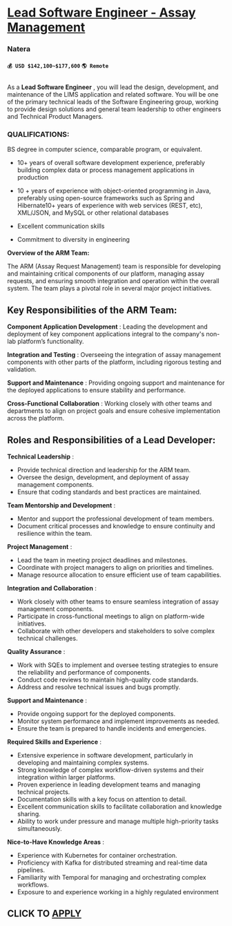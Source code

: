 # [Lead Software Engineer - Assay Management](https://www.remotewlb.com/apply/lead-software-engineer-assay-management)  
### Natera  
#### `💰 USD $142,100~$177,600` `🌎 Remote`  

##

As a **Lead Software Engineer** , you will lead the design, development, and maintenance of the LIMS application and related software. You will be one of the primary technical leads of the Software Engineering group, working to provide design solutions and general team leadership to other engineers and Technical Product Managers.

### **QUALIFICATIONS:**

BS degree in computer science, comparable program, or equivalent.

  * 10+ years of overall software development experience, preferably building complex data or process management applications in production

  * 10 + years of experience with object-oriented programming in Java, preferably using open-source frameworks such as Spring and Hibernate10+ years of experience with web services (REST, etc), XML/JSON, and MySQL or other relational databases

  * Excellent communication skills

  * Commitment to diversity in engineering

**Overview of the ARM Team:**

The ARM (Assay Request Management) team is responsible for developing and maintaining critical components of our platform, managing assay requests, and ensuring smooth integration and operation within the overall system. The team plays a pivotal role in several major project initiatives.

## **Key Responsibilities of the ARM Team:**

**Component Application Development** : Leading the development and deployment of key component applications integral to the company's non-lab platform’s functionality.

**Integration and Testing** : Overseeing the integration of assay management components with other parts of the platform, including rigorous testing and validation.

**Support and Maintenance** : Providing ongoing support and maintenance for the deployed applications to ensure stability and performance.

**Cross-Functional Collaboration** : Working closely with other teams and departments to align on project goals and ensure cohesive implementation across the platform.

## **Roles and Responsibilities of a Lead Developer:**

**Technical Leadership** :

  * Provide technical direction and leadership for the ARM team.
  * Oversee the design, development, and deployment of assay management components.
  * Ensure that coding standards and best practices are maintained.

**Team Mentorship and Development** :

  * Mentor and support the professional development of team members.
  * Document critical processes and knowledge to ensure continuity and resilience within the team.

**Project Management** :

  * Lead the team in meeting project deadlines and milestones.
  * Coordinate with project managers to align on priorities and timelines.
  * Manage resource allocation to ensure efficient use of team capabilities.

**Integration and Collaboration** :

  * Work closely with other teams to ensure seamless integration of assay management components.
  * Participate in cross-functional meetings to align on platform-wide initiatives.
  * Collaborate with other developers and stakeholders to solve complex technical challenges.

**Quality Assurance** :

  * Work with SQEs to implement and oversee testing strategies to ensure the reliability and performance of components.
  * Conduct code reviews to maintain high-quality code standards.
  * Address and resolve technical issues and bugs promptly.

**Support and Maintenance** :

  * Provide ongoing support for the deployed components.
  * Monitor system performance and implement improvements as needed.
  * Ensure the team is prepared to handle incidents and emergencies.

**Required Skills and Experience** :

  * Extensive experience in software development, particularly in developing and maintaining complex systems.
  * Strong knowledge of complex workflow-driven systems and their integration within larger platforms.
  * Proven experience in leading development teams and managing technical projects.
  * Documentation skills with a key focus on attention to detail.
  * Excellent communication skills to facilitate collaboration and knowledge sharing.
  * Ability to work under pressure and manage multiple high-priority tasks simultaneously.

**Nice-to-Have Knowledge Areas** :

  * Experience with Kubernetes for container orchestration.
  * Proficiency with Kafka for distributed streaming and real-time data pipelines.
  * Familiarity with Temporal for managing and orchestrating complex workflows.
  * Exposure to and experience working in a highly regulated environment

  
## CLICK TO [APPLY](https://www.remotewlb.com/apply/lead-software-engineer-assay-management)


